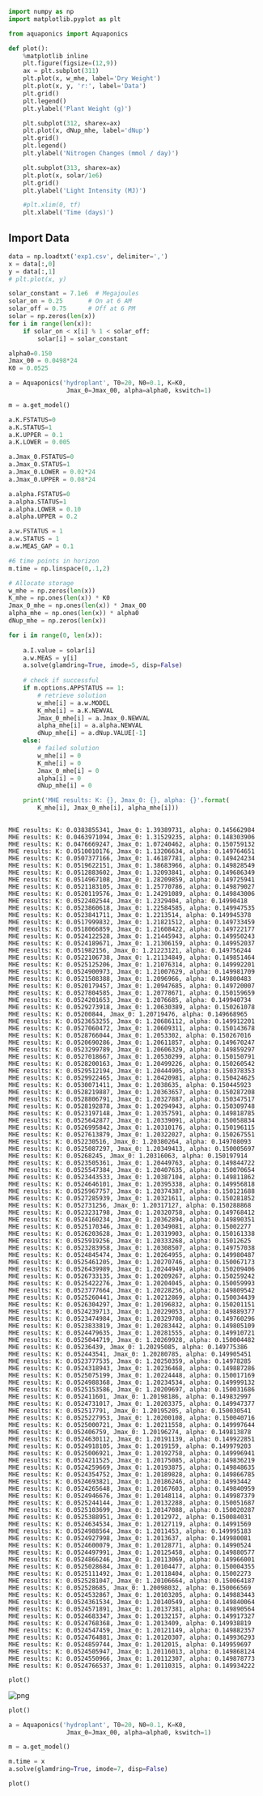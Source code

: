 

```python
import numpy as np
import matplotlib.pyplot as plt

from aquaponics import Aquaponics

def plot():
    %matplotlib inline
    plt.figure(figsize=(12,9))
    ax = plt.subplot(311)
    plt.plot(x, w_mhe, label='Dry Weight')
    plt.plot(x, y, 'r:', label='Data')
    plt.grid()
    plt.legend()
    plt.ylabel('Plant Weight (g)')

    plt.subplot(312, sharex=ax)
    plt.plot(x, dNup_mhe, label='dNup')
    plt.grid()
    plt.legend()
    plt.ylabel('Nitrogen Changes (mmol / day)')

    plt.subplot(313, sharex=ax)
    plt.plot(x, solar/1e6)
    plt.grid()
    plt.ylabel('Light Intensity (MJ)')

    #plt.xlim(0, tf)
    plt.xlabel('Time (days)')
```

## Import Data


```python
data = np.loadtxt('exp1.csv', delimiter=',')
x = data[:,0]
y = data[:,1]
# plt.plot(x, y)

solar_constant = 7.1e6  # Megajoules
solar_on = 0.25       # On at 6 AM
solar_off = 0.75      # Off at 6 PM
solar = np.zeros(len(x))
for i in range(len(x)):
    if solar_on < x[i] % 1 < solar_off:
        solar[i] = solar_constant

alpha0=0.150
Jmax_00 = 0.0498*24
K0 = 0.0525

a = Aquaponics('hydroplant', T0=20, N0=0.1, K=K0, 
                Jmax_0=Jmax_00, alpha=alpha0, kswitch=1)

m = a.get_model()

a.K.FSTATUS=0
a.K.STATUS=1
a.K.UPPER = 0.1
a.K.LOWER = 0.005

a.Jmax_0.FSTATUS=0
a.Jmax_0.STATUS=1
a.Jmax_0.LOWER = 0.02*24
a.Jmax_0.UPPER = 0.08*24

a.alpha.FSTATUS=0
a.alpha.STATUS=1
a.alpha.LOWER = 0.10
a.alpha.UPPER = 0.2

a.w.FSTATUS = 1
a.w.STATUS = 1
a.w.MEAS_GAP = 0.1

#6 time points in horizon
m.time = np.linspace(0,.1,2)
```


```python
# Allocate storage
w_mhe = np.zeros(len(x))
K_mhe = np.ones(len(x)) * K0
Jmax_0_mhe = np.ones(len(x)) * Jmax_00
alpha_mhe = np.ones(len(x)) * alpha0
dNup_mhe = np.zeros(len(x)) 

for i in range(0, len(x)):
    
    a.I.value = solar[i]
    a.w.MEAS = y[i]    
    a.solve(glamdring=True, imode=5, disp=False)
    
    # check if successful
    if m.options.APPSTATUS == 1:
        # retrieve solution
        w_mhe[i] = a.w.MODEL
        K_mhe[i] = a.K.NEWVAL
        Jmax_0_mhe[i] = a.Jmax_0.NEWVAL
        alpha_mhe[i] = a.alpha.NEWVAL
        dNup_mhe[i] = a.dNup.VALUE[-1]
    else:
        # failed solution
        w_mhe[i] = 0
        K_mhe[i] = 0
        Jmax_0_mhe[i] = 0
        alpha[i] = 0
        dNup_mhe[i] = 0

    print('MHE results: K: {}, Jmax_0: {}, alpha: {}'.format(
        K_mhe[i], Jmax_0_mhe[i], alpha_mhe[i]))
    
```

    MHE results: K: 0.0383855341, Jmax_0: 1.39389731, alpha: 0.145662984
    MHE results: K: 0.0463971094, Jmax_0: 1.31529235, alpha: 0.148303906
    MHE results: K: 0.0476669247, Jmax_0: 1.07240462, alpha: 0.150759132
    MHE results: K: 0.0510010176, Jmax_0: 1.13206634, alpha: 0.149764651
    MHE results: K: 0.0507377166, Jmax_0: 1.46187781, alpha: 0.149424234
    MHE results: K: 0.0519622151, Jmax_0: 1.38683966, alpha: 0.149828549
    MHE results: K: 0.0512883602, Jmax_0: 1.32093841, alpha: 0.149686349
    MHE results: K: 0.0514967108, Jmax_0: 1.28209859, alpha: 0.149725941
    MHE results: K: 0.0521183105, Jmax_0: 1.25770786, alpha: 0.149879027
    MHE results: K: 0.0520119576, Jmax_0: 1.24291089, alpha: 0.149843006
    MHE results: K: 0.0522402544, Jmax_0: 1.2329404, alpha: 0.14990418
    MHE results: K: 0.0523860618, Jmax_0: 1.22584585, alpha: 0.149947535
    MHE results: K: 0.0523841711, Jmax_0: 1.2213514, alpha: 0.149945378
    MHE results: K: 0.0517999832, Jmax_0: 1.21821512, alpha: 0.149733459
    MHE results: K: 0.0518066859, Jmax_0: 1.21608422, alpha: 0.149722177
    MHE results: K: 0.0524122528, Jmax_0: 1.21445943, alpha: 0.149950243
    MHE results: K: 0.0524189671, Jmax_0: 1.21306159, alpha: 0.149952037
    MHE results: K: 0.051982156, Jmax_0: 1.21223121, alpha: 0.149756244
    MHE results: K: 0.0522106738, Jmax_0: 1.21134849, alpha: 0.149851464
    MHE results: K: 0.0525125206, Jmax_0: 1.21076314, alpha: 0.149992201
    MHE results: K: 0.0524900973, Jmax_0: 1.21007629, alpha: 0.149981709
    MHE results: K: 0.0521508388, Jmax_0: 1.2096966, alpha: 0.149800483
    MHE results: K: 0.0520179457, Jmax_0: 1.20947685, alpha: 0.149720007
    MHE results: K: 0.0527804585, Jmax_0: 1.20778671, alpha: 0.150159659
    MHE results: K: 0.0524201653, Jmax_0: 1.2076685, alpha: 0.149940734
    MHE results: K: 0.0529273918, Jmax_0: 1.20630389, alpha: 0.150261078
    MHE results: K: 0.05200844, Jmax_0: 1.20719476, alpha: 0.149668965
    MHE results: K: 0.0523653255, Jmax_0: 1.20686112, alpha: 0.149912201
    MHE results: K: 0.0527060472, Jmax_0: 1.20609311, alpha: 0.150143678
    MHE results: K: 0.0528766044, Jmax_0: 1.2053302, alpha: 0.150267016
    MHE results: K: 0.0520690286, Jmax_0: 1.20611857, alpha: 0.149670247
    MHE results: K: 0.0523299789, Jmax_0: 1.20606329, alpha: 0.149859297
    MHE results: K: 0.0527018667, Jmax_0: 1.20530299, alpha: 0.150150791
    MHE results: K: 0.0528200163, Jmax_0: 1.20499226, alpha: 0.150260542
    MHE results: K: 0.0529512194, Jmax_0: 1.20444905, alpha: 0.150378353
    MHE results: K: 0.0529922465, Jmax_0: 1.20420981, alpha: 0.150424625
    MHE results: K: 0.0530071411, Jmax_0: 1.2038635, alpha: 0.150445923
    MHE results: K: 0.0528219887, Jmax_0: 1.20363657, alpha: 0.150287208
    MHE results: K: 0.0528806791, Jmax_0: 1.20327887, alpha: 0.150347517
    MHE results: K: 0.0528192878, Jmax_0: 1.20294943, alpha: 0.150309748
    MHE results: K: 0.0523197148, Jmax_0: 1.20357591, alpha: 0.149818785
    MHE results: K: 0.0525642877, Jmax_0: 1.20339091, alpha: 0.150058834
    MHE results: K: 0.0526995842, Jmax_0: 1.20310176, alpha: 0.150196115
    MHE results: K: 0.0527613879, Jmax_0: 1.20322027, alpha: 0.150267551
    MHE results: K: 0.052230516, Jmax_0: 1.20380264, alpha: 0.149708093
    MHE results: K: 0.0525087297, Jmax_0: 1.20349413, alpha: 0.150005697
    MHE results: K: 0.05268245, Jmax_0: 1.20316063, alpha: 0.150197914
    MHE results: K: 0.0523505361, Jmax_0: 1.20449763, alpha: 0.149844722
    MHE results: K: 0.0525547384, Jmax_0: 1.20407635, alpha: 0.150070654
    MHE results: K: 0.0523443533, Jmax_0: 1.20387104, alpha: 0.149811862
    MHE results: K: 0.0524646101, Jmax_0: 1.20395338, alpha: 0.149956818
    MHE results: K: 0.0525967757, Jmax_0: 1.20374387, alpha: 0.150121688
    MHE results: K: 0.0527285939, Jmax_0: 1.20321611, alpha: 0.150281852
    MHE results: K: 0.052731256, Jmax_0: 1.20317127, alpha: 0.150288868
    MHE results: K: 0.0523231798, Jmax_0: 1.20320758, alpha: 0.149768412
    MHE results: K: 0.0524160234, Jmax_0: 1.20362894, alpha: 0.149890351
    MHE results: K: 0.0525170346, Jmax_0: 1.20349081, alpha: 0.15002277
    MHE results: K: 0.0526203628, Jmax_0: 1.20319903, alpha: 0.150161338
    MHE results: K: 0.0525919256, Jmax_0: 1.20333268, alpha: 0.15012625
    MHE results: K: 0.0523283958, Jmax_0: 1.20308507, alpha: 0.149757038
    MHE results: K: 0.0524845474, Jmax_0: 1.20264955, alpha: 0.149980487
    MHE results: K: 0.0525461205, Jmax_0: 1.20270746, alpha: 0.150067173
    MHE results: K: 0.0526439989, Jmax_0: 1.20244949, alpha: 0.150209406
    MHE results: K: 0.0526733135, Jmax_0: 1.20209267, alpha: 0.150259242
    MHE results: K: 0.0525422276, Jmax_0: 1.20204045, alpha: 0.150059993
    MHE results: K: 0.0523777664, Jmax_0: 1.20228256, alpha: 0.149809542
    MHE results: K: 0.0525260441, Jmax_0: 1.20212869, alpha: 0.150034439
    MHE results: K: 0.0526304297, Jmax_0: 1.20196832, alpha: 0.150201151
    MHE results: K: 0.0524239713, Jmax_0: 1.20229053, alpha: 0.149889377
    MHE results: K: 0.0523474984, Jmax_0: 1.20329708, alpha: 0.149760296
    MHE results: K: 0.0523833819, Jmax_0: 1.20283442, alpha: 0.149805109
    MHE results: K: 0.0524479635, Jmax_0: 1.20281555, alpha: 0.149910721
    MHE results: K: 0.0525044719, Jmax_0: 1.20269928, alpha: 0.150004482
    MHE results: K: 0.05236439, Jmax_0: 1.20295085, alpha: 0.149775386
    MHE results: K: 0.052443541, Jmax_0: 1.20280785, alpha: 0.149905451
    MHE results: K: 0.0523777535, Jmax_0: 1.20250359, alpha: 0.14978285
    MHE results: K: 0.0524318943, Jmax_0: 1.20236468, alpha: 0.149887286
    MHE results: K: 0.0525075199, Jmax_0: 1.20224448, alpha: 0.150017169
    MHE results: K: 0.0524988368, Jmax_0: 1.20234534, alpha: 0.149999132
    MHE results: K: 0.0525153586, Jmax_0: 1.20209697, alpha: 0.150031686
    MHE results: K: 0.052411601, Jmax_0: 1.20198186, alpha: 0.149832997
    MHE results: K: 0.0524731017, Jmax_0: 1.20203375, alpha: 0.149947377
    MHE results: K: 0.052517791, Jmax_0: 1.20195205, alpha: 0.150030541
    MHE results: K: 0.0525227953, Jmax_0: 1.20200108, alpha: 0.150040716
    MHE results: K: 0.0525000721, Jmax_0: 1.20211558, alpha: 0.149997644
    MHE results: K: 0.052406759, Jmax_0: 1.20196274, alpha: 0.149813878
    MHE results: K: 0.0524630112, Jmax_0: 1.20191139, alpha: 0.149922851
    MHE results: K: 0.0524918105, Jmax_0: 1.2019159, alpha: 0.149979203
    MHE results: K: 0.0525006921, Jmax_0: 1.20192758, alpha: 0.149996941
    MHE results: K: 0.0524211525, Jmax_0: 1.20175085, alpha: 0.149836219
    MHE results: K: 0.0524259669, Jmax_0: 1.20193875, alpha: 0.149848635
    MHE results: K: 0.0524354752, Jmax_0: 1.20189828, alpha: 0.149866785
    MHE results: K: 0.0524693821, Jmax_0: 1.20186246, alpha: 0.14993442
    MHE results: K: 0.0524265648, Jmax_0: 1.20167603, alpha: 0.149840959
    MHE results: K: 0.0524946676, Jmax_0: 1.20148114, alpha: 0.149987379
    MHE results: K: 0.0525244144, Jmax_0: 1.20132288, alpha: 0.150051687
    MHE results: K: 0.0525103699, Jmax_0: 1.20147088, alpha: 0.150020287
    MHE results: K: 0.0525388951, Jmax_0: 1.2012972, alpha: 0.150084031
    MHE results: K: 0.0524634534, Jmax_0: 1.20127119, alpha: 0.14991569
    MHE results: K: 0.0524988564, Jmax_0: 1.2011453, alpha: 0.149995183
    MHE results: K: 0.0524927998, Jmax_0: 1.2013637, alpha: 0.149980081
    MHE results: K: 0.0524600079, Jmax_0: 1.20128771, alpha: 0.14990524
    MHE results: K: 0.0524497991, Jmax_0: 1.20125458, alpha: 0.149880577
    MHE results: K: 0.0524866246, Jmax_0: 1.20113069, alpha: 0.149966001
    MHE results: K: 0.0525028684, Jmax_0: 1.20104477, alpha: 0.150004355
    MHE results: K: 0.0525111492, Jmax_0: 1.20118404, alpha: 0.15002273
    MHE results: K: 0.0525281047, Jmax_0: 1.20106664, alpha: 0.150064187
    MHE results: K: 0.052528685, Jmax_0: 1.20098032, alpha: 0.150066569
    MHE results: K: 0.0524532867, Jmax_0: 1.20103205, alpha: 0.149883443
    MHE results: K: 0.0524361534, Jmax_0: 1.20140549, alpha: 0.149840064
    MHE results: K: 0.0524571891, Jmax_0: 1.20137381, alpha: 0.149890564
    MHE results: K: 0.0524683347, Jmax_0: 1.20132157, alpha: 0.149917327
    MHE results: K: 0.0524768368, Jmax_0: 1.2013409, alpha: 0.149938819
    MHE results: K: 0.0524547459, Jmax_0: 1.20121149, alpha: 0.149882357
    MHE results: K: 0.0524764881, Jmax_0: 1.20120307, alpha: 0.149936293
    MHE results: K: 0.0524859744, Jmax_0: 1.2012015, alpha: 0.149959697
    MHE results: K: 0.0524505947, Jmax_0: 1.20116013, alpha: 0.149868124
    MHE results: K: 0.0524550966, Jmax_0: 1.20112307, alpha: 0.149878773
    MHE results: K: 0.0524766537, Jmax_0: 1.20110315, alpha: 0.149934222



```python
plot()
```


![png](Test%20HydroPlant%20Component%20-%20Estimation_files/Test%20HydroPlant%20Component%20-%20Estimation_4_0.png)



```python
plot()
```


```python
a = Aquaponics('hydroplant', T0=20, N0=0.1, K=K0, 
                Jmax_0=Jmax_00, alpha=alpha0, kswitch=1)

m = a.get_model()

m.time = x
a.solve(glamdring=True, imode=7, disp=False)
```


```python
plot()
```
